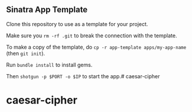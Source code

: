 ## Sinatra App Template

Clone this repository to use as a template for your project.

Make sure you `rm -rf .git` to break the connection with the template.

To make a copy of the template, do `cp -r app-template apps/my-app-name` (then `git init`).


Run `bundle install` to install gems.

Then `shotgun -p $PORT -o $IP` to start the app.# caesar-cipher
# caesar-cipher
